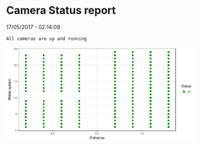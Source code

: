 Camera Status report
================
17/05/2017 - 02:14:09

    All cameras are up and running

![](camreport_files/figure-markdown_github/unnamed-chunk-2-1.png)
